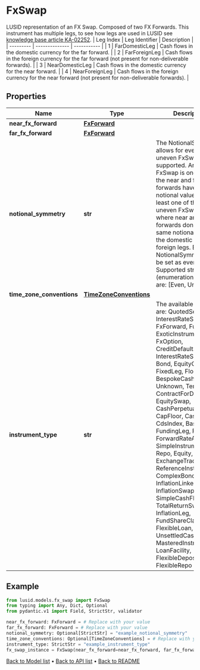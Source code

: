 # FxSwap

LUSID representation of an FX Swap. Composed of two FX Forwards.              This instrument has multiple legs, to see how legs are used in LUSID see [knowledge base article KA-02252](https://support.lusid.com/knowledgebase/article/KA-02252).              | Leg Index | Leg Identifier | Description | | --------- | -------------- | ----------- | | 1 | FarDomesticLeg | Cash flows in the domestic currency for the far forward. | | 2 | FarForeignLeg | Cash flows in the foreign currency for the far forward (not present for non-deliverable forwards). | | 3 | NearDomesticLeg | Cash flows in the domestic currency for the near forward. | | 4 | NearForeignLeg | Cash flows in the foreign currency for the near forward (not present for non-deliverable forwards). |
## Properties
Name | Type | Description | Notes
------------ | ------------- | ------------- | -------------
**near_fx_forward** | [**FxForward**](FxForward.md) |  | 
**far_fx_forward** | [**FxForward**](FxForward.md) |  | 
**notional_symmetry** | **str** | The NotionalSymmetry allows for even and uneven FxSwaps to be supported. An even FxSwap is one where the near and far fx forwards have the same notional value on at least one of the legs. An uneven FxSwap is one where near and far fx forwards don&#39;t have the same notional on both the domestic and foreign legs. By default NotionalSymmetry will be set as even.  Supported string (enumeration) values are: [Even, Uneven]. | [optional] 
**time_zone_conventions** | [**TimeZoneConventions**](TimeZoneConventions.md) |  | [optional] 
**instrument_type** | **str** | The available values are: QuotedSecurity, InterestRateSwap, FxForward, Future, ExoticInstrument, FxOption, CreditDefaultSwap, InterestRateSwaption, Bond, EquityOption, FixedLeg, FloatingLeg, BespokeCashFlowsLeg, Unknown, TermDeposit, ContractForDifference, EquitySwap, CashPerpetual, CapFloor, CashSettled, CdsIndex, Basket, FundingLeg, FxSwap, ForwardRateAgreement, SimpleInstrument, Repo, Equity, ExchangeTradedOption, ReferenceInstrument, ComplexBond, InflationLinkedBond, InflationSwap, SimpleCashFlowLoan, TotalReturnSwap, InflationLeg, FundShareClass, FlexibleLoan, UnsettledCash, Cash, MasteredInstrument, LoanFacility, FlexibleDeposit, FlexibleRepo | 
## Example

```python
from lusid.models.fx_swap import FxSwap
from typing import Any, Dict, Optional
from pydantic.v1 import Field, StrictStr, validator

near_fx_forward: FxForward = # Replace with your value
far_fx_forward: FxForward = # Replace with your value
notional_symmetry: Optional[StrictStr] = "example_notional_symmetry"
time_zone_conventions: Optional[TimeZoneConventions] = # Replace with your value
instrument_type: StrictStr = "example_instrument_type"
fx_swap_instance = FxSwap(near_fx_forward=near_fx_forward, far_fx_forward=far_fx_forward, notional_symmetry=notional_symmetry, time_zone_conventions=time_zone_conventions, instrument_type=instrument_type)

```

[Back to Model list](../README.md#documentation-for-models) &#8226; [Back to API list](../README.md#documentation-for-api-endpoints) &#8226; [Back to README](../README.md)

